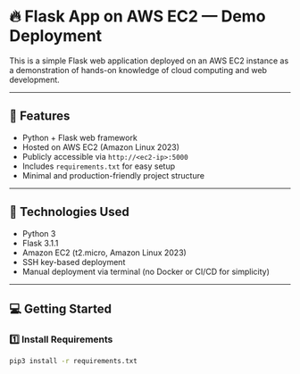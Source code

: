 # 🔥 Flask App on AWS EC2 — Demo Deployment

This is a simple Flask web application deployed on an AWS EC2 instance as a demonstration of hands-on knowledge of cloud computing and web development.

---

## 🚀 Features

- Python + Flask web framework
- Hosted on AWS EC2 (Amazon Linux 2023)
- Publicly accessible via `http://<ec2-ip>:5000`
- Includes `requirements.txt` for easy setup
- Minimal and production-friendly project structure

---

## 🧰 Technologies Used

- Python 3
- Flask 3.1.1
- Amazon EC2 (t2.micro, Amazon Linux 2023)
- SSH key-based deployment
- Manual deployment via terminal (no Docker or CI/CD for simplicity)

---

## 💻 Getting Started

### 1️⃣ Install Requirements

```bash
pip3 install -r requirements.txt

